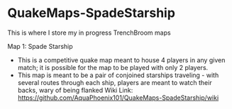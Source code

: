 # QuakeMaps-SpadeStarship
This is where I store my in progress TrenchBroom maps


Map 1: Spade Starship
  - This is a competitive quake map meant to house 4 players in any given match; it is possible for the map to be played with only 2 players.
  - This map is meant to be a pair of conjoined starships traveling - with several routes through each ship, players are meant to watch their backs, wary of being flanked
  Wiki Link: https://github.com/AquaPhoenix101/QuakeMaps-SpadeStarship/wiki 
